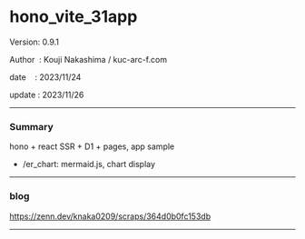 ﻿# hono_vite_31app

 Version: 0.9.1

 Author  : Kouji Nakashima / kuc-arc-f.com

 date    : 2023/11/24

 update  : 2023/11/26 

***
### Summary

hono + react SSR + D1 + pages, app sample

* /er_chart: mermaid.js, chart display

***
### blog 

https://zenn.dev/knaka0209/scraps/364d0b0fc153db

***

